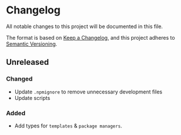 # Changelog
All notable changes to this project will be documented in this file.

The format is based on [Keep a Changelog](https://keepachangelog.com/en/1.0.0/),
and this project adheres to [Semantic Versioning](https://semver.org/spec/v2.0.0.html).

## Unreleased

<!-- ### Fixed -->

### Changed
- Update `.npmignore` to remove unnecessary development files
- Update scripts

### Added
- Add types for `templates` & `package managers`.